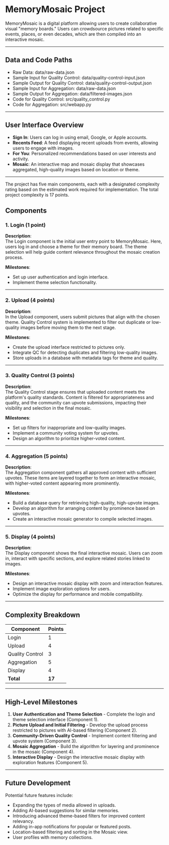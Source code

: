 # MemoryMosaic Project

MemoryMosaic is a digital platform allowing users to create collaborative visual "memory boards." Users can crowdsource pictures related to specific events, places, or even decades, which are then compiled into an interactive mosaic.

---

## Data and Code Paths

- Raw Data: data/raw-data.json
- Sample Input for Quality Control: data/quality-control-input.json
- Sample Output for Quality Control: data/quality-control-output.json
- Sample Input for Aggregation: data/raw-data.json
- Sample Output for Aggregation: data/filtered-images.json
- Code for Quality Control: src/quality_control.py
- Code for Aggregation: src/webapp.py

---

## User Interface Overview

- **Sign In**: Users can log in using email, Google, or Apple accounts.
- **Recents Feed**: A feed displaying recent uploads from events, allowing users to engage with images.
- **For You**: Personalized recommendations based on user interests and activity.
- **Mosaic**: An interactive map and mosaic display that showcases aggregated, high-quality images based on location or theme.

---

The project has five main components, each with a designated complexity rating based on the estimated work required for implementation. The total project complexity is 17 points.

## Components

### 1. Login (1 point)
**Description**:  
The Login component is the initial user entry point to MemoryMosaic. Here, users log in and choose a theme for their memory board. The theme selection will help guide content relevance throughout the mosaic creation process.

**Milestones**:
- Set up user authentication and login interface.
- Implement theme selection functionality.

---

### 2. Upload (4 points)
**Description**:  
In the Upload component, users submit pictures that align with the chosen theme. Quality Control system is implemented to filter out duplicate or low-quality images before moving them to the next stage.

**Milestones**:
- Create the upload interface restricted to pictures only.
- Integrate QC for detecting duplicates and filtering low-quality images.
- Store uploads in a database with metadata tags for theme and quality.

---

### 3. Quality Control (3 points)
**Description**:  
The Quality Control stage ensures that uploaded content meets the platform's quality standards. Content is filtered for appropriateness and quality, and the community can upvote submissions, impacting their visibility and selection in the final mosaic.

**Milestones**:
- Set up filters for inappropriate and low-quality images.
- Implement a community voting system for upvotes.
- Design an algorithm to prioritize higher-voted content.

---

### 4. Aggregation (5 points)
**Description**:  
The Aggregation component gathers all approved content with sufficient upvotes. These items are layered together to form an interactive mosaic, with higher-voted content appearing more prominently.

**Milestones**:
- Build a database query for retrieving high-quality, high-upvote images.
- Develop an algorithm for arranging content by prominence based on upvotes.
- Create an interactive mosaic generator to compile selected images.

---

### 5. Display (4 points)
**Description**:  
The Display component shows the final interactive mosaic. Users can zoom in, interact with specific sections, and explore related stories linked to images.

**Milestones**:
- Design an interactive mosaic display with zoom and interaction features.
- Implement image exploration options for users.
- Optimize the display for performance and mobile compatibility.

---

## Complexity Breakdown
| Component       | Points |
|-----------------|--------|
| Login           | 1      |
| Upload          | 4      |
| Quality Control | 3      |
| Aggregation     | 5      |
| Display         | 4      |
| **Total**       | **17** |

---

## High-Level Milestones
1. **User Authentication and Theme Selection** - Complete the login and theme selection interface (Component 1).
2. **Picture Upload and Initial Filtering** - Develop the upload process restricted to pictures with AI-based filtering (Component 2).
3. **Community-Driven Quality Control** - Implement content filtering and upvote system (Component 3).
4. **Mosaic Aggregation** - Build the algorithm for layering and prominence in the mosaic (Component 4).
5. **Interactive Display** - Design the interactive mosaic display with exploration features (Component 5).

---

## Future Development
Potential future features include:
- Expanding the types of media allowed in uploads.
- Adding AI-based suggestions for similar memories.
- Introducing advanced theme-based filters for improved content relevancy.
- Adding in-app notifications for popular or featured posts.
- Location-based filtering and sorting in the Mosaic view.
- User profiles with memory collections.
